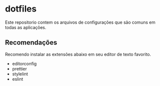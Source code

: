 # dotfiles

Este repositorio contem os arquivos de configurações que são comuns em todas as aplicações.

## Recomendações

Recomendo instalar as extensões abaixo em seu editor de texto favorito.

- editorconfig
- prettier
- stylelint
- eslint
